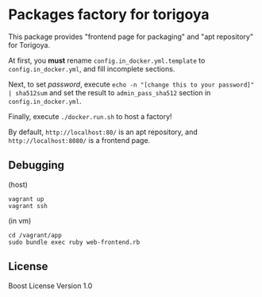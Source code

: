 # Packages factory for torigoya

This package provides "frontend page for packaging" and "apt repository" for Torigoya.

At first, you **must** rename `config.in_docker.yml.template` to `config.in_docker.yml`, and fill incomplete sections.

Next, to set *password*, execute `echo -n "[change this to your password]" | sha512sum` and set the result to `admin_pass_sha512` section in `config.in_docker.yml`.

Finally, execute `./docker.run.sh` to host a factory!

By default, `http://localhost:80/` is an apt repository, and `http://localhost:8080/` is a frontend page.

## Debugging
(host)
```
vagrant up
vagrant ssh
```
(in vm)
```
cd /vagrant/app
sudo bundle exec ruby web-frontend.rb
```

## License
Boost License Version 1.0

